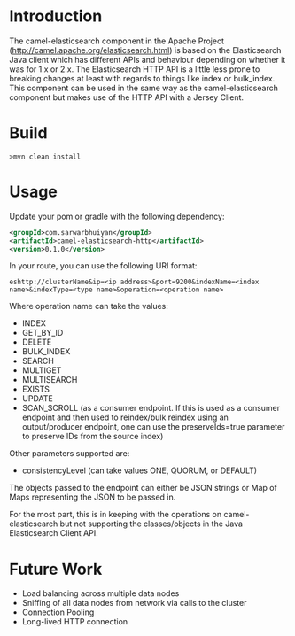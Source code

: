 # Introduction
The camel-elasticsearch component in the Apache Project (http://camel.apache.org/elasticsearch.html) is based on the Elasticsearch Java client which has different APIs and behaviour depending on whether it was for 1.x or 2.x. The Elasticsearch HTTP API is a little less prone to breaking changes at least with regards to things like index or bulk_index. This component can be used in the same way as the camel-elasticsearch component but makes use of the HTTP API with a Jersey Client. 

# Build
```shell
>mvn clean install
```

# Usage
Update your pom or gradle with the following dependency:

```xml
<groupId>com.sarwarbhuiyan</groupId>
<artifactId>camel-elasticsearch-http</artifactId>
<version>0.1.0</version>
```

In your route, you can use the following URI format:

```
eshttp://clusterName&ip=<ip address>&port=9200&indexName=<index name>&indexType=<type name>&operation=<operation name>
```

Where operation name can take the values:

* INDEX
* GET_BY_ID
* DELETE
* BULK_INDEX
* SEARCH
* MULTIGET
* MULTISEARCH
* EXISTS
* UPDATE
* SCAN_SCROLL (as a consumer endpoint. If this is used as a consumer endpoint and then used to reindex/bulk reindex using an output/producer endpoint, one can use the preserveIds=true parameter to preserve IDs from the source index)

Other parameters supported are:

* consistencyLevel (can take values ONE, QUORUM, or DEFAULT)

The objects passed to the endpoint can either be JSON strings or Map of Maps representing the JSON to be passed in.

For the most part, this is in keeping with the operations on camel-elasticsearch but not supporting the classes/objects in the Java Elasticsearch Client API.

# Future Work

* Load balancing across multiple data nodes
* Sniffing of all data nodes from network via calls to the cluster
* Connection Pooling
* Long-lived HTTP connection





